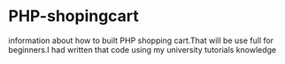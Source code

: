 # PHP-shopingcart
information about how to built PHP shopping cart.That will be use full for beginners.I had written that code using my university tutorials knowledge
